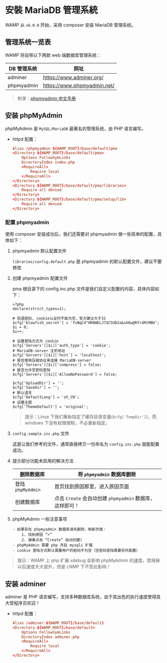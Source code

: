 # 安裝 MariaDB 管理系統

WAMP 从 `v6.0.0` 开始，采用 composer 安装 MariaDB 管理系统。

## 管理系统一览表

WAMP 将自带以下两款 web 端数据库管理系统：

| DB 管理系统 | 网址                        |
| ----------- | --------------------------- |
| adminer     | https://www.adminer.org/    |
| phpmyadmin  | https://www.phpmyadmin.net/ |

> 附录：[phpmyadmin 中文手册](https://docs.phpmyadmin.net/zh_CN/latest/)

## 安装 phpMyAdmin

phpMyAdmin 是 `MySQL/MariaDB` 最著名的管理系统，由 PHP 语言编写。

- httpd 配置：

  ```conf
  Alias /phpmyadmin ${WAMP_ROOT}/base/default/pma
  <Directory ${WAMP_ROOT}/base/default/pma>
      Options FollowSymLinks
      DirectoryIndex index.php
      <RequireAll>
          Require local
      </RequireAll>
  </Directory>
  <Directory ${WAMP_ROOT}/base/default/pma/libraries>
      Require all denied
  </Directory>
  <Directory ${WAMP_ROOT}/base/default/pma/setup/lib>
      Require all denied
  </Directory>
  ```

### 配置 phpmyadmin

使用 composer 安装成功后，我们还需要对 phpmyadmin 做一些简单的配置，具体如下：

1.  phpmyadmin 默认配置文件

    `libraries/config.default.php` 是 phpmyadmin 的默认配置文件，建议不要修改

2.  创建 phpmyadmin 配置文件

    pma 根目录下的 config.inc.php 文件是我们自定义配置的内容，具体内容如下：

    ```text
    <?php
    declare(strict_types=1);

    # 短语密码, cookie认证时不能为空，官方建议大于32
    $cfg['blowfish_secret'] = 'fvNqC4^HR8WELJ7$C5UD2a&xk6w@Rfr4M(MBU';
    $i = 0;
    $i++;

    # 设置登陆方式为 cookie
    $cfg['Servers'][$i]['auth_type'] = 'cookie';
    # MariaDB-server 主机地址
    $cfg['Servers'][$i]['host'] = 'localhost';
    # 是否使用压缩协议来连接 MariaDB-server
    $cfg['Servers'][$i]['compress'] = false;
    # 是否允许空密码登陆
    $cfg['Servers'][$i]['AllowNoPassword'] = false;

    $cfg['UploadDir'] = '';
    $cfg['SaveDir'] = '';
    # 默认语言
    $cfg['DefaultLang'] = 'zh_CN';
    # 设置主题
    $cfg['ThemeDefault'] = 'original';
    ```

    > 提示：Linux 下我们重新指定了缓存目录变量(`$cfg['TempDir']`)，而 windows 下没有权限限制，不必重新指定。

3.  `config.sample.inc.php` 文件

    这是让我们参考的文件，通常直接拷贝一份命名为 `config.inc.php` 就能配置成功。

4.  提示部分功能未启用的解决方法

    | 删除数据库        | 将 `phpmyadmin` 数据库删除                               |
    | ----------------- | -------------------------------------------------------- |
    | 登陆 `phpMyAdmin` | 首页找到原因那里，进入原因页面                           |
    | 创建数据库        | 点击 `Create` 会自动创建 `phpmyadmin` 数据库，这样即可！ |

5.  phpMyAdmin 一些注意事项

    ```text
    - 如果存在 phpmyadmin 数据库请先删除，刷新页面：
        1. 找到原因 “>”
        2. 接着点击 “Create” 自动创建)
    - phpMyAdmin 需要 php 开启 mysqli 扩展
    - cookie 登陆方式默认需要用户的密码不为空（空密码登陆需要另外配置）
    ```

> 提示：WAMP 上 php 扩展 xdebug 会影响 phpMyAdmin 的速度，禁用掉以后速度大大提升，但是 LNMP 下不受此影响！

## 安装 adminer

adminer 是 PHP 语言编写，支持多种数据库系统，由于其出色的执行速度使得其大受程序员欢迎！

- httpd 配置：

  ```conf
  Alias /adminer ${WAMP_ROOT}/base/default}
  <Directory ${WAMP_ROOT}/base/default>
      Options FollowSymLinks
      DirectoryIndex adminer.php
      <RequireAll>
          Require local
      </RequireAll>
  </Directory>
  ```
